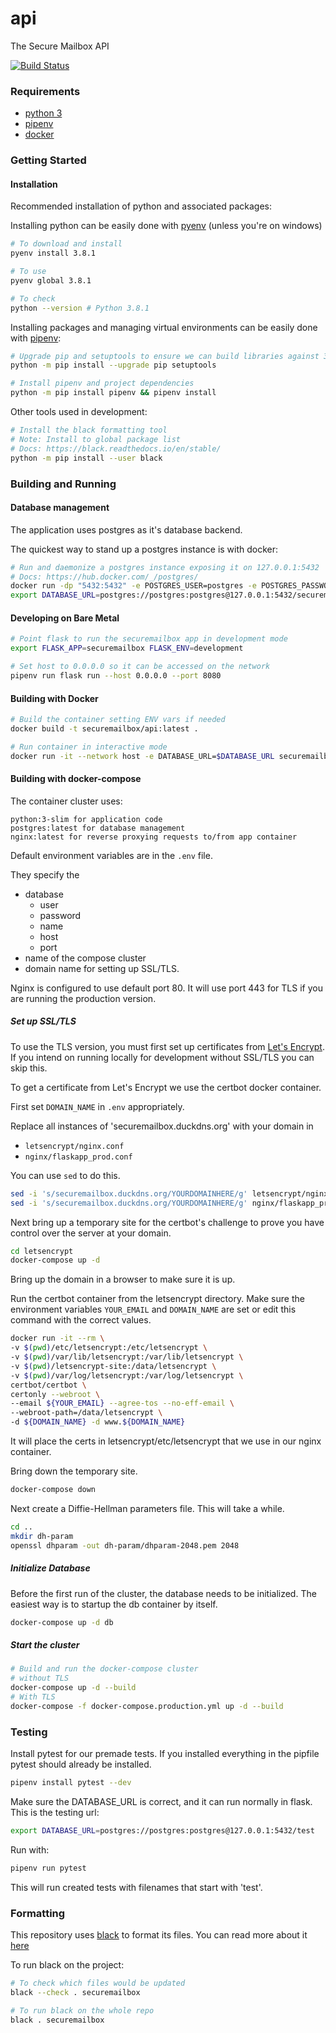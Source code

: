 # api

The Secure Mailbox API

[![Build Status](https://www.travis-ci.org/securemailbox/api.svg?branch=develop)](https://www.travis-ci.org/securemailbox/api)

### Requirements

- [python 3](https://www.python.org/downloads/)
- [pipenv](https://pipenv.readthedocs.io/en/latest/install/#installing-pipenv)
- [docker](https://docs.docker.com/)

### Getting Started

#### Installation

Recommended installation of python and associated packages:

Installing python can be easily done with [pyenv](https://github.com/pyenv/pyenv#installation) (unless you're on windows)

```bash
# To download and install
pyenv install 3.8.1

# To use
pyenv global 3.8.1

# To check
python --version # Python 3.8.1
```

Installing packages and managing virtual environments can be easily done with [pipenv](https://pipenv.readthedocs.io/en/latest/install/#installing-pipenv):

```bash
# Upgrade pip and setuptools to ensure we can build libraries against 3.8
python -m pip install --upgrade pip setuptools

# Install pipenv and project dependencies
python -m pip install pipenv && pipenv install
```

Other tools used in development:

```bash
# Install the black formatting tool
# Note: Install to global package list
# Docs: https://black.readthedocs.io/en/stable/
python -m pip install --user black
```

### Building and Running

#### Database management

The application uses postgres as it's database backend.

The quickest way to stand up a postgres instance is with docker:

```bash
# Run and daemonize a postgres instance exposing it on 127.0.0.1:5432
# Docs: https://hub.docker.com/_/postgres/
docker run -dp "5432:5432" -e POSTGRES_USER=postgres -e POSTGRES_PASSWORD=postgres -e POSTGRES_DB=securemailbox postgres:latest
export DATABASE_URL=postgres://postgres:postgres@127.0.0.1:5432/securemailbox
```

#### Developing on Bare Metal

```bash
# Point flask to run the securemailbox app in development mode
export FLASK_APP=securemailbox FLASK_ENV=development

# Set host to 0.0.0.0 so it can be accessed on the network
pipenv run flask run --host 0.0.0.0 --port 8080
```

#### Building with Docker

```bash
# Build the container setting ENV vars if needed
docker build -t securemailbox/api:latest .

# Run container in interactive mode
docker run -it --network host -e DATABASE_URL=$DATABASE_URL securemailbox/api
```

#### Building with docker-compose

The container cluster uses:

    python:3-slim for application code
    postgres:latest for database management
    nginx:latest for reverse proxying requests to/from app container

Default environment variables are in the ```.env``` file.

They specify the

* database
    * user
    * password
    * name
    * host
    * port
* name of the compose cluster
* domain name for setting up SSL/TLS.

Nginx is configured to use default port 80.
It will use port 443 for TLS if you are running the production version.


##### Set up SSL/TLS

To use the TLS version, you must first set up certificates from [Let's Encrypt](https://letsencrypt.org/). If you intend on running locally for development without SSL/TLS you can skip this.

To get a certificate from Let's Encrypt we use the certbot docker container.

First set ```DOMAIN_NAME``` in ```.env``` appropriately.

Replace all instances of 'securemailbox.duckdns.org' with your domain in

* ```letsencrypt/nginx.conf```
* ```nginx/flaskapp_prod.conf```

You can use ```sed``` to do this.

```bash
sed -i 's/securemailbox.duckdns.org/YOURDOMAINHERE/g' letsencrypt/nginx.conf
sed -i 's/securemailbox.duckdns.org/YOURDOMAINHERE/g' nginx/flaskapp_prod.conf
```


Next bring up a temporary site for the certbot's challenge to prove you have control over the server at your domain.

```bash
cd letsencrypt
docker-compose up -d
```

Bring up the domain in a browser to make sure it is up.

Run the certbot container from the letsencrypt directory. Make sure the environment variables ```YOUR_EMAIL``` and ```DOMAIN_NAME``` are set or edit this command with the correct values.

```bash
docker run -it --rm \
-v $(pwd)/etc/letsencrypt:/etc/letsencrypt \
-v $(pwd)/var/lib/letsencrypt:/var/lib/letsencrypt \
-v $(pwd)/letsencrypt-site:/data/letsencrypt \
-v $(pwd)/var/log/letsencrypt:/var/log/letsencrypt \
certbot/certbot \
certonly --webroot \
--email ${YOUR_EMAIL} --agree-tos --no-eff-email \
--webroot-path=/data/letsencrypt \
-d ${DOMAIN_NAME} -d www.${DOMAIN_NAME}
```
It will place the certs in letsencrypt/etc/letsencrypt that we use in our nginx container.

Bring down the temporary site.

```bash
docker-compose down
```

Next create a Diffie-Hellman parameters file. This will take a while.

```bash
cd ..
mkdir dh-param
openssl dhparam -out dh-param/dhparam-2048.pem 2048
```

##### Initialize Database

Before the first run of the cluster, the database needs to be initialized. The easiest way is to startup the db container by itself.

```bash
docker-compose up -d db
```

##### Start the cluster

```bash
# Build and run the docker-compose cluster
# without TLS
docker-compose up -d --build
# With TLS
docker-compose -f docker-compose.production.yml up -d --build
```


### Testing

Install pytest for our premade tests.
If you installed everything in the pipfile pytest should already be installed.

```bash
pipenv install pytest --dev
```
Make sure the DATABASE_URL is correct, and it can run normally in flask.
This is the testing url:

```bash
export DATABASE_URL=postgres://postgres:postgres@127.0.0.1:5432/test
```
Run with:

```bash
pipenv run pytest
```
This will run created tests with filenames that start with 'test'.

### Formatting

This repository uses [black](https://github.com/psf/black) to format its files. You can read more about it [here](https://black.readthedocs.io/en/stable/)

To run black on the project:

```bash
# To check which files would be updated
black --check . securemailbox

# To run black on the whole repo
black . securemailbox
```

